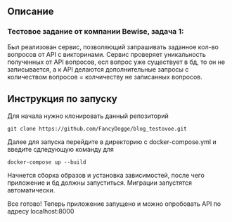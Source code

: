 ## Описание
### Тестовое задание от компании Bewise, задача 1:
Был реализован сервис, позволяющий запрашивать заданное кол-во вопросов от API с викторинами.
Сервис проверяет уникальность полученных от API вопросов, есл вопрос уже существует в бд, то он не записывается, а к API делаются дополнительные запросы с количеством вопросов = колчичеству не записанных вопросов. 


## Инструкция по запуску
Для начала нужно клонировать данный репозиторий

```
git clone https://github.com/FancyDogge/blog_testovoe.git
```

Далее для запуска перейдите в директорию с docker-compose.yml и введите сдледующую команду для 

```
docker-compose up --build
```

Начнется сборка образов и установка зависимостей, после чего приложение и бд должны запуститься.
Миграции запустятся автоматически.

Все готово!
Теперь приложение запущено и можно опробовать API по адресу localhost:8000
